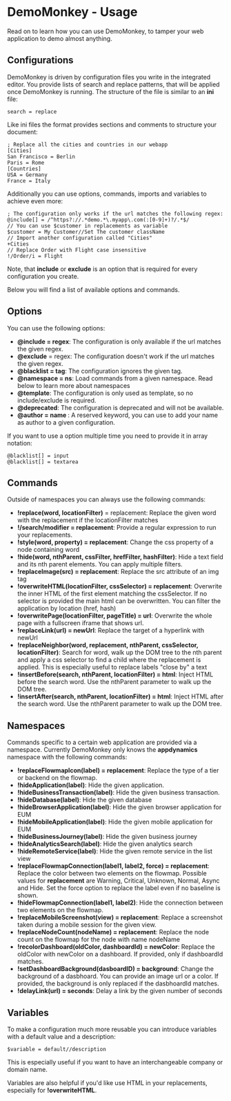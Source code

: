 # DemoMonkey - Usage

Read on to learn how you can use DemoMonkey, to tamper your web application to demo almost anything.

## Configurations

DemoMonkey is driven by configuration files you write in the integrated editor. You provide lists of search and replace patterns, that will be applied once DemoMonkey is running. The structure of the file is similar to an **ini** file:

```
search = replace
```

Like ini files the format provides sections and comments to structure your document:

```
; Replace all the cities and countries in our webapp
[Cities]
San Francisco = Berlin
Paris = Rome
[Countries]
USA = Germany
France = Italy
```

Additionally you can use options, commands, imports and variables to achieve even more:

```
; The configuration only works if the url matches the following regex:
@include[] = /^https?://.*demo.*\.myapp\.com(:[0-9]+)?/.*$/
// You can use $customer in replacements as variable
$customer = My Customer//Set The customer className
// Import another configuration called "Cities"
+Cities
// Replace Order with Flight case insensitive
!/Order/i = Flight
```

Note, that **include** or **exclude** is an option that is required for every configuration you create.

Below you will find a list of available options and commands.

## Options

You can use the following options:

- **@include = regex**: The configuration is only available if the url matches the given regex.
- **@exclude** = regex: The configuration doesn't work if the url matches the given regex.
- **@blacklist = tag**: The configuration ignores the given tag.
- **@namespace = ns**: Load commands from a given namespace. Read below to learn more about namespaces
- **@template**: The configuration is only used as template, so no include/exclude is required.
- **@deprecated**: The configuration is deprecated and will not be available.
- **@author = name <email>**: A reserved keyword, you can use to add your name as author to a given configuration.

If you want to use a option multiple time you need to provide it in array notation:

```
@blacklist[] = input
@blacklist[] = textarea
```

## Commands

Outside of namespaces you can always use the following commands:

- **!replace(word, locationFilter)** = replacement: Replace the given word with the replacement if the locationFilter matches
- **!/search/modifier = replacement**: Provide a regular expression to run your replacements.
- **!style(word, property) = replacement**: Change the css property of a node containing word
- **!hide(word, nthParent, cssFilter, hrefFilter, hashFilter)**: Hide a text field and its nth parent elements. You can apply multiple filters.
- **!replaceImage(src) = replacement**: Replace the src attribute of an img tag
- **!overwriteHTML(locationFilter, cssSelector) = replacement**: Overwrite the inner HTML of the first element matching the cssSelector. If no selector is provided the main html can be overwritten. You can filter the application by location (href, hash)
- **!overwritePage(locationFilter, pageTitle) = url**: Overwrite the whole page with a fullscreen iframe that shows url.
- **!replaceLink(url) = newUrl**: Replace the target of a hyperlink with newUrl
- **!replaceNeighbor(word, replacement, nthParent, cssSelector, locationFilter)**: Search for word, walk up the DOM tree to the nth parent and apply a css selector to find a child where the replacement is applied. This is especially useful to replace labels "close by" a text
- **!insertBefore(search, nthParent, locationFilter) = html**: Inject HTML before the search word. Use the nthParent parameter to walk up the DOM tree.
- **!insertAfter(search, nthParent, locationFilter) = html**: Inject HTML after the search word. Use the nthParent parameter to walk up the DOM tree.

## Namespaces

Commands specific to a certain web application are provided via a namespace. Currently DemoMonkey only knows the **appdynamics** namespace with the following commands:

- **!replaceFlowmapIcon(label) = replacement**: Replace the type of a tier or backend on the flowmap.
- **!hideApplication(label)**: Hide the given application.
- **!hideBusinessTransaction(label)**: Hide the given business transaction.
- **!hideDatabase(label)**: Hide the given database
- **!hideBrowserApplication(label)**: Hide the given browser application for EUM
- **!hideMobileApplication(label)**: Hide the given mobile application for EUM
- **!hideBusinessJourney(label)**: Hide the given business journey
- **!hideAnalyticsSearch(label)**: Hide the given analytics search
- **!hideRemoteService(label)**: Hide the given remote service in the list view
- **!replaceFlowmapConnection(label1, label2, force) = replacement**: Replace the color between two elements on the flowmap. Possible values for **replacement** are Warning, Critical, Unknown, Normal, Async and Hide. Set the force option to replace the label even if no baseline is shown.
- **!hideFlowmapConnection(label1, label2)**: Hide the connection between two elements on the flowmap.
- **!replaceMobileScreenshot(view) = replacement**: Replace a screenshot taken during a mobile session for the given view.
- **!replaceNodeCount(nodeName) = replacement**: Replace the node count on the flowmap for the node with name nodeName
- **!recolorDashboard(oldColor, dashboardId) = newColor**: Replace the oldColor with newColor on a dashboard. If provided, only if dashboardId matches.
- **!setDashboardBackground(dasboardID) = background**: Change the background of a dasbhoard. You can provide an image url or a color. If provided, the background is only replaced if the dasbhoardId matches.
- **!delayLink(url) = seconds**: Delay a link by the given number of seconds

## Variables

To make a configuration much more reusable you can introduce variables with a default value and a description:

```
$variable = default//description
```

This is especially useful if you want to have an interchangeable company or domain name.

Variables are also helpful if you'd like use HTML in your replacements, especially for **!overwriteHTML**.
